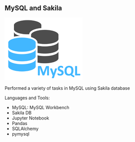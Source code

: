 ## MySQL and Sakila

![mysql](Images/mysql.png)

Performed a variety of tasks in MySQL using Sakila database

Languages and Tools:
- MySQL: MySQL Workbench
- Sakila DB
- Jupyter Notebook
- Pandas
- SQLAlchemy
- pymysql

